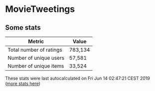 # MovieTweetings
## Some stats

Metric | Value
--- | ---
Total number of ratings                 | 783,134
Number of unique users                  | 57,581
Number of unique items                  | 33,524
These stats were last autocalculated on Fri Jun 14 02:47:21 CEST 2019  ([more stats here](./stats.md))

